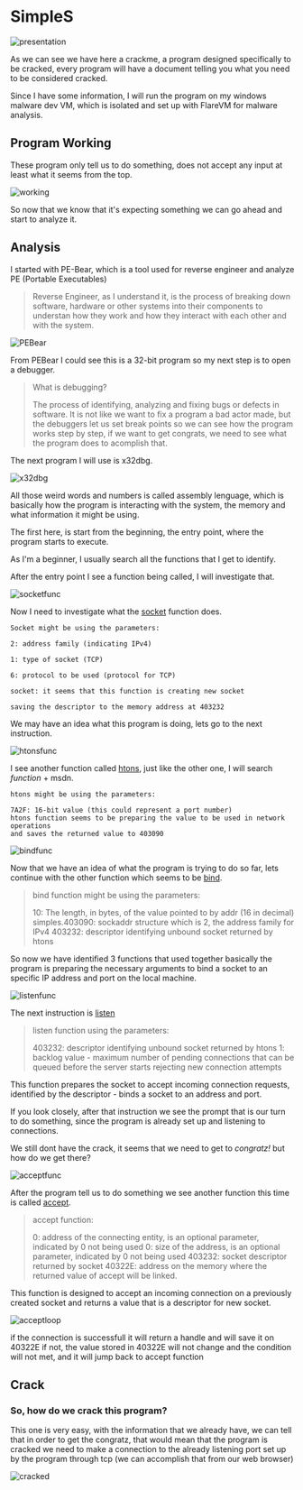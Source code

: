 # SimpleS

![presentation](./img/titlecrack.png)

As we can see we have here a crackme, a program designed specifically to be cracked, every program will have a document telling you what you need to be considered cracked.

Since I have some information, I will run the program on my windows malware dev VM, which is isolated and set up with FlareVM for malware analysis.

## Program Working

These program only tell us to do something, does not accept any input at least what it seems from the top. 

![working](./img/programworking.png)

So now that we know that it's expecting something we can go ahead and start to analyze it.

## Analysis

I started with PE-Bear, which is a tool used for reverse engineer and analyze PE (Portable Executables)

> Reverse Engineer, as I understand it, is the process of breaking down software, hardware or other systems into their components to understan how they work and how they interact with each other and with the system.

![PEBear](./img/pebear.png)

From PEBear I could see this is a 32-bit program so my next step is to open a debugger.

> What is debugging? 
>
> The process of identifying, analyzing and fixing bugs or defects in software. It is not like we want to fix a program a bad actor made, but the debuggers let us set break points so we can see how the program works step by step, if we want to get congrats, we need to see what the program does to acomplish that.

The next program I will use is x32dbg.

![x32dbg](./img/x32presentation.png)

All those weird words and numbers is called assembly lenguage, which is basically how the program is interacting with the system, the memory and what information it might be using. 

The first here, is start from the beginning, the entry point, where the program starts to execute.

As I'm a beginner, I usually search all the functions that I get to identify.

After the entry point I see a function being called, I will investigate that.

![socketfunc](./img/socketfunc.png)

Now I need to investigate what the [socket](https://learn.microsoft.com/en-us/windows/win32/api/winsock2/nf-winsock2-socket) function does.

    Socket might be using the parameters:

    2: address family (indicating IPv4)

    1: type of socket (TCP)

    6: protocol to be used (protocol for TCP)

    socket: it seems that this function is creating new socket

    saving the descriptor to the memory address at 403232

We may have an idea what this program is doing, lets go to the next instruction.

![htonsfunc](./img/htonsfunc.png)

I see another function called [htons](https://learn.microsoft.com/en-us/windows/win32/api/winsock/nf-winsock-htons), just like the other one, I will search  _function_ + msdn. 

    htons might be using the parameters: 

    7A2F: 16-bit value (this could represent a port number)
    htons function seems to be preparing the value to be used in network operations
    and saves the returned value to 403090

![bindfunc](./img/bindfunc.png)

Now that we have an idea of what the program is trying to do so far, lets continue with the other function which seems to be [bind](https://learn.microsoft.com/en-us/windows/win32/api/winsock/nf-winsock-bind).

> bind function might be using the parameters: 
>
> 10:  The length, in bytes, of the value pointed to by addr (16 in decimal)
> simples.403090: sockaddr structure which is 2, the address family for IPv4
> 403232: descriptor identifying unbound socket returned by htons

So now we have identified 3 functions that used together basically the program is preparing the necessary arguments to bind a socket to an specific IP address and port on the local machine.

![listenfunc](./img/listenfunc.png)

The next instruction is [listen](https://learn.microsoft.com/en-us/windows/win32/api/winsock2/nf-winsock2-listen)

> listen function using the parameters: 
>
> 403232: descriptor identifying unbound socket returned by htons
> 1: backlog value - maximum number of pending connections that can be queued before the server starts rejecting new connection attempts

This function prepares the socket to accept incoming connection requests, identified by the descriptor - binds a socket to an address and port.

If you look closely, after that instruction we see the prompt that is our turn to do something, since the program is already set up and listening to connections. 

We still dont have the crack, it seems that we need to get to _congratz!_ but how do we get there?

![acceptfunc](./img/acceptfunc.png)

After the program tell us to do something we see another function this time is called [accept](https://learn.microsoft.com/en-us/windows/win32/api/winsock2/nf-winsock2-accept).


> accept function:
> 
> 0: address of the connecting entity, is an optional parameter, indicated by 0 not being used
> 0: size of the address, is an optional parameter, indicated by 0 not being used
> 403232: socket descriptor returned by socket
> 40322E: address on the memory where the returned value of accept will be linked.

This function is designed to accept an incoming connection on a previously created socket and returns a value that is a descriptor for new socket. 

![acceptloop](./img/acceptloop.png)

if the connection is successfull it will return a handle and will save it on 40322E
if not, the value stored in 40322E will not change and the condition will not met, and it will jump back to accept function

## Crack

### So, how do we crack this program? 

This one is very easy, with the information that we already have, we can tell that in order to get the congratz, that would mean that the program is cracked we need to make a connection to the already listening port set up by the program through tcp (we can accomplish that from our web browser)

![cracked](./img/cracked.png)
